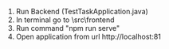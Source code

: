 1. Run Backend (TestTaskApplication.java)
2. In terminal go to \src\frontend
3. Run command "npm run serve"
4. Open application from url http://localhost:81
